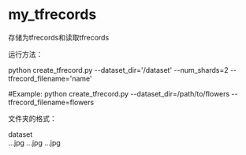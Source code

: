 # my_tfrecords
存储为tfrecords和读取tfrecords


运行方法：

python create_tfrecord.py --dataset_dir='/dataset' --num_shards=2 --tfrecord_filename='name'

#Example: python create_tfrecord.py --dataset_dir=/path/to/flowers --tfrecord_filename=flowers

文件夹的格式：

dataset\
      ...jpg
      ...jpg
      ...jpg
      
      
    
